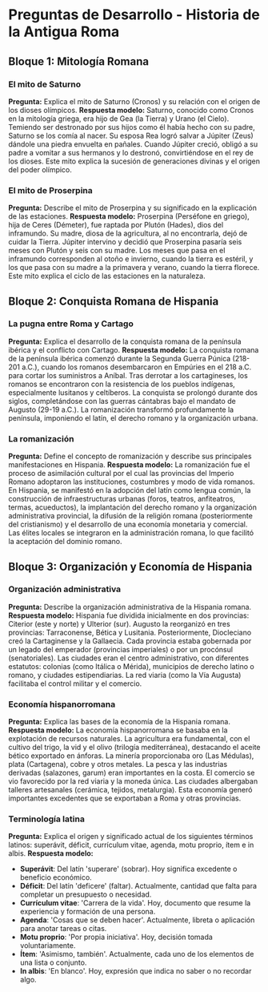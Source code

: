 # Preguntas de Desarrollo - Historia de la Antigua Roma

## Bloque 1: Mitología Romana

### El mito de Saturno
**Pregunta:** Explica el mito de Saturno (Cronos) y su relación con el origen de los dioses olímpicos.
**Respuesta modelo:** Saturno, conocido como Cronos en la mitología griega, era hijo de Gea (la Tierra) y Urano (el Cielo). Temiendo ser destronado por sus hijos como él había hecho con su padre, Saturno se los comía al nacer. Su esposa Rea logró salvar a Júpiter (Zeus) dándole una piedra envuelta en pañales. Cuando Júpiter creció, obligó a su padre a vomitar a sus hermanos y lo destronó, convirtiéndose en el rey de los dioses. Este mito explica la sucesión de generaciones divinas y el origen del poder olímpico.

### El mito de Proserpina
**Pregunta:** Describe el mito de Proserpina y su significado en la explicación de las estaciones.
**Respuesta modelo:** Proserpina (Perséfone en griego), hija de Ceres (Démeter), fue raptada por Plutón (Hades), dios del inframundo. Su madre, diosa de la agricultura, al no encontrarla, dejó de cuidar la Tierra. Júpiter intervino y decidió que Proserpina pasaría seis meses con Plutón y seis con su madre. Los meses que pasa en el inframundo corresponden al otoño e invierno, cuando la tierra es estéril, y los que pasa con su madre a la primavera y verano, cuando la tierra florece. Este mito explica el ciclo de las estaciones en la naturaleza.

## Bloque 2: Conquista Romana de Hispania

### La pugna entre Roma y Cartago
**Pregunta:** Explica el desarrollo de la conquista romana de la península ibérica y el conflicto con Cartago.
**Respuesta modelo:** La conquista romana de la península ibérica comenzó durante la Segunda Guerra Púnica (218-201 a.C.), cuando los romanos desembarcaron en Empúries en el 218 a.C. para cortar los suministros a Aníbal. Tras derrotar a los cartagineses, los romanos se encontraron con la resistencia de los pueblos indígenas, especialmente lusitanos y celtíberos. La conquista se prolongó durante dos siglos, completándose con las guerras cántabras bajo el mandato de Augusto (29-19 a.C.). La romanización transformó profundamente la península, imponiendo el latín, el derecho romano y la organización urbana.

### La romanización
**Pregunta:** Define el concepto de romanización y describe sus principales manifestaciones en Hispania.
**Respuesta modelo:** La romanización fue el proceso de asimilación cultural por el cual las provincias del Imperio Romano adoptaron las instituciones, costumbres y modo de vida romanos. En Hispania, se manifestó en la adopción del latín como lengua común, la construcción de infraestructuras urbanas (foros, teatros, anfiteatros, termas, acueductos), la implantación del derecho romano y la organización administrativa provincial, la difusión de la religión romana (posteriormente del cristianismo) y el desarrollo de una economía monetaria y comercial. Las élites locales se integraron en la administración romana, lo que facilitó la aceptación del dominio romano.

## Bloque 3: Organización y Economía de Hispania

### Organización administrativa
**Pregunta:** Describe la organización administrativa de la Hispania romana.
**Respuesta modelo:** Hispania fue dividida inicialmente en dos provincias: Citerior (este y norte) y Ulterior (sur). Augusto la reorganizó en tres provincias: Tarraconense, Bética y Lusitania. Posteriormente, Diocleciano creó la Cartaginense y la Gallaecia. Cada provincia estaba gobernada por un legado del emperador (provincias imperiales) o por un procónsul (senatoriales). Las ciudades eran el centro administrativo, con diferentes estatutos: colonias (como Itálica o Mérida), municipios de derecho latino o romano, y ciudades estipendiarias. La red viaria (como la Vía Augusta) facilitaba el control militar y el comercio.

### Economía hispanorromana
**Pregunta:** Explica las bases de la economía de la Hispania romana.
**Respuesta modelo:** La economía hispanorromana se basaba en la explotación de recursos naturales. La agricultura era fundamental, con el cultivo del trigo, la vid y el olivo (trilogía mediterránea), destacando el aceite bético exportado en ánforas. La minería proporcionaba oro (Las Médulas), plata (Cartagena), cobre y otros metales. La pesca y las industrias derivadas (salazones, garum) eran importantes en la costa. El comercio se vio favorecido por la red viaria y la moneda única. Las ciudades albergaban talleres artesanales (cerámica, tejidos, metalurgia). Esta economía generó importantes excedentes que se exportaban a Roma y otras provincias.

### Terminología latina
**Pregunta:** Explica el origen y significado actual de los siguientes términos latinos: superávit, déficit, currículum vitae, agenda, motu proprio, ítem e in albis.
**Respuesta modelo:** 
- **Superávit**: Del latín 'superare' (sobrar). Hoy significa excedente o beneficio económico.
- **Déficit**: Del latín 'deficere' (faltar). Actualmente, cantidad que falta para completar un presupuesto o necesidad.
- **Currículum vitae**: 'Carrera de la vida'. Hoy, documento que resume la experiencia y formación de una persona.
- **Agenda**: 'Cosas que se deben hacer'. Actualmente, libreta o aplicación para anotar tareas o citas.
- **Motu proprio**: 'Por propia iniciativa'. Hoy, decisión tomada voluntariamente.
- **Ítem**: 'Asimismo, también'. Actualmente, cada uno de los elementos de una lista o conjunto.
- **In albis**: 'En blanco'. Hoy, expresión que indica no saber o no recordar algo.
